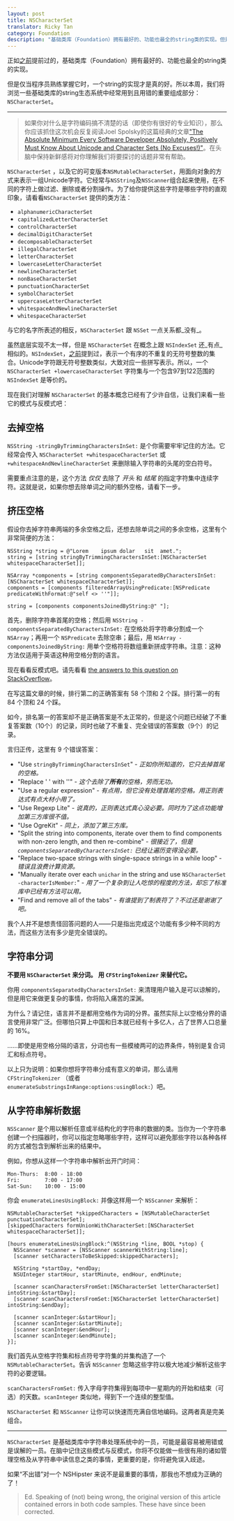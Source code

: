 ```yaml
---
layout: post
title: NSCharacterSet
translator: Ricky Tan
category: Foundation
description: "基础类库（Foundation）拥有最好的、功能也最全的string类的实现。但是仅当程序员熟练掌握它时，一个string的实现才是真的好。所以本周，我们将浏览一些基础类库的string生态系统中经常用到且用错的重要组成部分：NSCharacterSet。"
---
```


正如[之前](http://nshipster.com/cfstringtransform/)提前过的，基础类库（Foundation）拥有最好的、功能也最全的string类的实现。

但是仅当程序员熟练掌握它时，一个string的实现才是真的好。所以本周，我们将浏览一些基础类库的string生态系统中经常用到且用错的重要组成部分：`NSCharacterSet`。

---

> 如果你对什么是字符编码搞不清楚的话（即使你有很好的专业知识），那么你应该抓住这次机会反复阅读Joel Spolsky的这篇经典的文章["The Absolute Minimum Every Software Developer Absolutely, Positively Must Know About Unicode and Character Sets (No Excuses!)"](http://www.joelonsoftware.com/articles/Unicode.html)。在头脑中保持新鲜感将对你理解我们将要探讨的话题非常有帮助。

`NSCharacterSet` ，以及它的可变版本`NSMutableCharacterSet`，用面向对象的方式来表示一组Unicode字符。它经常与`NSString`及`NSScanner`组合起来使用，在不同的字符上做过滤、删除或者分割操作。为了给你提供这些字符是哪些字符的直观印象，请看看`NSCharacterSet` 提供的类方法：

- `alphanumericCharacterSet`
- `capitalizedLetterCharacterSet`
- `controlCharacterSet`
- `decimalDigitCharacterSet`
- `decomposableCharacterSet`
- `illegalCharacterSet`
- `letterCharacterSet`
- `lowercaseLetterCharacterSet`
- `newlineCharacterSet`
- `nonBaseCharacterSet`
- `punctuationCharacterSet`
- `symbolCharacterSet`
- `uppercaseLetterCharacterSet`
- `whitespaceAndNewlineCharacterSet`
- `whitespaceCharacterSet`

与它的名字所表述的相反，`NSCharacterSet` 跟 `NSSet` 一点关系都_没有_。

虽然底层实现不太一样，但是 `NSCharacterSet` 在概念上跟 `NSIndexSet` 还_有点_相似的。`NSIndexSet`，[之前](http://nshipster.cn/nsindexset/)提到过，表示一个有序的不重复的无符号整数的集合。Unicode字符跟无符号整数类似，大致对应一些拼写表示。所以，一个 `NSCharacterSet +lowercaseCharacterSet` 字符集与一个包含97到122范围的 `NSIndexSet` 是等价的。

现在我们对理解 `NSCharacterSet` 的基本概念已经有了少许自信，让我们来看一些它的模式与反模式吧：

## 去掉空格

`NSString -stringByTrimmingCharactersInSet:` 是个你需要牢牢记住的方法。它经常会传入 `NSCharacterSet +whitespaceCharacterSet` 或 `+whitespaceAndNewlineCharacterSet` 来删除输入字符串的头尾的空白符号。

需要重点注意的是，这个方法 _仅仅_ 去除了 _开头_ 和 _结尾_ 的指定字符集中连续字符。这就是说，如果你想去除单词之间的额外空格，请看下一步。

## 挤压空格

假设你去掉字符串两端的多余空格之后，还想去除单词之间的多余空格，这里有个非常简便的方法：

~~~{objective-c}
NSString *string = @"Lorem    ipsum dolar   sit  amet.";
string = [string stringByTrimmingCharactersInSet:[NSCharacterSet whitespaceCharacterSet]];

NSArray *components = [string componentsSeparatedByCharactersInSet:[NSCharacterSet whitespaceCharacterSet]];
components = [components filteredArrayUsingPredicate:[NSPredicate predicateWithFormat:@"self <> ''"]];

string = [components componentsJoinedByString:@" "];
~~~

首先，删除字符串首尾的空格；然后用 `NSString -componentsSeparatedByCharactersInSet:` 在空格处将字符串分割成一个 `NSArray`；再用一个 `NSPredicate` 去除空串；最后，用 `NSArray -componentsJoinedByString:` 用单个空格符将数组重新拼成字符串。注意：这种方法仅适用于英语这种用空格分割的语言。

现在看看反模式吧。请先看看 [the answers to this question on StackOverflow](http://stackoverflow.com/questions/758212/how-can-i-strip-all-the-whitespaces-from-a-string-in-objective-c)。

在写这篇文章的时候，排行第二的正确答案有 58 个顶和 2 个踩。排行第一的有 84 个顶和 24 个踩。

如今，排名第一的答案却不是正确答案是不太正常的，但是这个问题已经破了不重复答案数（10个）的记录，同时也破了不重复、完全错误的答案数（9个）的记录。

言归正传，这里有 9 个错误答案：

- "Use `stringByTrimmingCharactersInSet`" - _正如你所知道的，它只去掉首尾的空格。_
- "Replace ' ' with ''" - _这个去除了**所有**的空格，劳而无功。_
- "Use a regular expression" - _有点用，但它没有处理首尾的空格。用正则表达式有点大材小用了。_
- "Use Regexp Lite" - _说真的，正则表达式真心没必要。同时为了这点功能增加第三方库很不值。_
- "Use OgreKit" - _同上，添加了第三方库。_
- "Split the string into components, iterate over them to find components with non-zero length, and then re-combine" - _很接近了，但是 `componentsSeparatedByCharactersInSet:` 已经让遍历变得没必要。_
- "Replace two-space strings with single-space strings in a while loop" - _错误且浪费计算资源。_
- "Manually iterate over each `unichar` in the string and use `NSCharacterSet -characterIsMember:`" - _用了一个复杂到让人吃惊的程度的方法，却忘了标准库中已经有方法可以用。_
- "Find and remove all of the tabs" - _有谁提到了制表符了？不过还是谢谢了吧。_

我个人并不是想责怪回答问题的人——只是指出完成这个功能有多少种不同的方法，而这些方法有多少是完全错误的。

## 字符串分词

**不要用 `NSCharacterSet` 来分词。**
**用 `CFStringTokenizer` 来替代它。**

你用 `componentsSeparatedByCharactersInSet:` 来清理用户输入是可以谅解的，但是用它来做更复杂的事情，你将陷入痛苦的深渊。

为什么？请记住，语言并不是都用空格作为词的分界。虽然实际上以空格分界的语言使用非常广泛。但哪怕只算上中国和日本就已经有十多亿人，占了世界人口总量的 16%。

……即使是用空格分隔的语言，分词也有一些模棱两可的边界条件，特别是复合词汇和标点符号。

以上只为说明：如果你想将字符串分成有意义的单词，那么请用 `CFStringTokenizer` （或者 `enumerateSubstringsInRange:options:usingBlock:`）吧。

## 从字符串解析数据

`NSScanner` 是个用以解析任意或半结构化的字符串的数据的类。当你为一个字符串创建一个扫描器时，你可以指定忽略哪些字符，这样可以避免那些字符以各种各样的方式被包含到解析出来的结果中。

例如，你想从这样一个字符串中解析出开门时间：

    Mon-Thurs:  8:00 - 18:00
    Fri:        7:00 - 17:00
    Sat-Sun:    10:00 - 15:00

你会 `enumerateLinesUsingBlock:` 并像这样用一个 `NSScanner` 来解析：

~~~{objective-c}
NSMutableCharacterSet *skippedCharacters = [NSMutableCharacterSet punctuationCharacterSet];
[skippedCharacters formUnionWithCharacterSet:[NSCharacterSet whitespaceCharacterSet]];

[hours enumerateLinesUsingBlock:^(NSString *line, BOOL *stop) {
  NSScanner *scanner = [NSScanner scannerWithString:line];
  [scanner setCharactersToBeSkipped:skippedCharacters];

  NSString *startDay, *endDay;
  NSUInteger startHour, startMinute, endHour, endMinute;

  [scanner scanCharactersFromSet:[NSCharacterSet letterCharacterSet] intoString:&startDay];
  [scanner scanCharactersFromSet:[NSCharacterSet letterCharacterSet] intoString:&endDay];

  [scanner scanInteger:&startHour];
  [scanner scanInteger:&startMinute];
  [scanner scanInteger:&endHour];
  [scanner scanInteger:&endMinute];
}];
~~~

我们首先从空格字符集和标点符号字符集的并集构造了一个 `NSMutableCharacterSet`。告诉 `NSScanner` 忽略这些字符以极大地减少解析这些字符的必要逻辑。

`scanCharactersFromSet:` 传入字母字符集得到每项中一星期内的开始和结束（可选）的天数。`scanInteger` 类似地，得到下一个连续的整型值。

`NSCharacterSet` 和 `NSScanner` 让你可以快速而充满自信地编码。这两者真是完美组合。

---

`NSCharacterSet` 是基础类库中字符串处理系统中的一员，可能是最容易被用错或是误解的一员。在脑中记住这些模式与反模式，你将不仅能做一些很有用的诸如管理空格及从字符串中读信息之类的事情，更重要的是，你将避免误入歧途。

如果“不出错”对一个 NSHipster 来说不是最重要的事情，那我也不想成为正确的了！

> Ed. Speaking of (not) being wrong, the original version of this article contained errors in both code samples. These have since been corrected.
